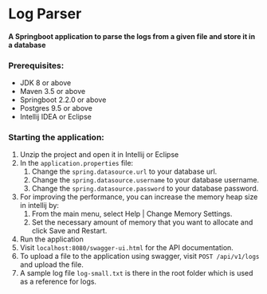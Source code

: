 # Log Parser
#### A Springboot application to parse the logs from a given file and store it in a database

### Prerequisites:
* JDK 8 or above
* Maven 3.5 or above
* Springboot 2.2.0 or above
* Postgres 9.5 or above
* Intellij IDEA or Eclipse

### Starting the application:
1. Unzip the project and open it in Intellij or Eclipse
2. In the ```application.properties``` file:
   1. Change the ```spring.datasource.url``` to your database url.
   2. Change the ```spring.datasource.username``` to your database username.
   3. Change the ```spring.datasource.password``` to your database password.
3. For improving the performance, you can increase the memory heap size in intellij by:
   1. From the main menu, select Help | Change Memory Settings. 
   2. Set the necessary amount of memory that you want to allocate and click Save and Restart.
4. Run the application
4. Visit ```localhost:8080/swagger-ui.html``` for the API documentation.
5. To upload a file to the application using swagger, visit ```POST /api/v1/logs``` and upload the file.
6. A sample log file ```log-small.txt``` is there in the root folder which is used as a reference for logs.

